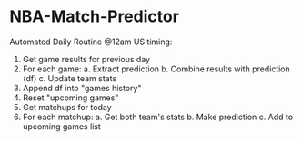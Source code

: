 # NBA-Match-Predictor

Automated Daily Routine @12am US timing:
1. Get game results for previous day
2. For each game:
a. Extract prediction
b. Combine results with prediction (df)
c. Update team stats
3. Append df into "games history"
4. Reset "upcoming games"
5. Get matchups for today
6. For each matchup:
a. Get both team's stats
b. Make prediction
c. Add to upcoming games list
